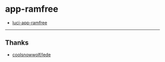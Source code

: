 # app-ramfree

* [luci-app-ramfree](https://github.com/coolsnowwolf/lede/tree/master/package/lean/luci-app-ramfree)

---

## Thanks

* [coolsnowwolf/lede](https://github.com/coolsnowwolf/lede)
